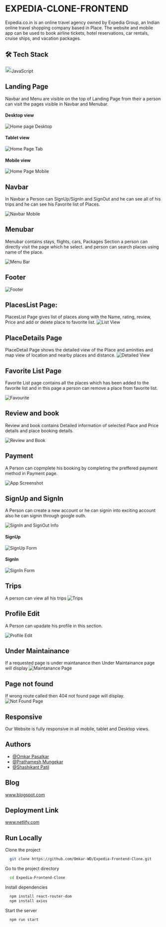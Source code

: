 
# EXPEDIA-CLONE-FRONTEND

Expedia.co.in is an online travel agency owned by Expedia Group, an Indian online travel shopping company based in Place. The website and mobile app can be used to book airline tickets, hotel reservations, car rentals, cruise ships, and vacation packages.

## 🛠 Tech Stack

<img src="https://cdn-icons-png.flaticon.com/512/226/226269.png" width=20/>JavaScript
<!-- Javascript, HTML, CSS, NodeJS, ExpressJS, ReactJS, redux, Chakra UI. -->

## Landing Page
Navbar and Menu are visible on the top of Landing Page from their a person can visit the pages visible in Navbar and Menubar.

#### Desktop view
![Home page Desktop](https://user-images.githubusercontent.com/96103433/161424736-3c96d20a-43c6-4270-8cdf-08d9af52a275.png)


#### Tablet view
![Home Page Tab](https://user-images.githubusercontent.com/96103433/161424767-32cb5ae5-2e86-4e56-921f-082d39ca0c44.png)


<!-- <p align="center"> 
  <a href="https://github.com/ryo-ma/github-profile-trophy">
    <img src="https://github-profile-trophy.vercel.app/?username=OMKAR-WD&row=2&column=3&margin-w=15&margin-h=15&theme=nord"/>
  </a>
</p> -->

 #### Mobile view
![Home Page Mobile](https://user-images.githubusercontent.com/96103433/161424809-c45636b8-6c29-412b-867a-b7c831f76bf4.png)



## Navbar
In Navbar a Person can SignUp/SignIn and SignOut and he can see all of his trips and he can see his Favorite list of Places.

![Navbar Mobile](https://user-images.githubusercontent.com/96103433/161424845-4a8536a8-611d-4edb-8c4f-8f9ecd13c48c.PNG)

## Menubar
Menubar contains stays, flights, cars, Packages Section a person can directly visit the page which he select. and person can search places using name of the place.

![Menu Bar](https://user-images.githubusercontent.com/96103433/161424859-4aa5b7b8-8b62-4e2e-a09d-b27db7d1559b.PNG)


## Footer
![Footer](https://user-images.githubusercontent.com/96103433/161424865-08b421f2-76ee-4064-9e9e-d79c2efbd6d1.PNG)



## PlacesList Page:

PlacesList Page gives list of places along with the Name, rating, review, Price and add or delete place to favorite list.
![List View](https://user-images.githubusercontent.com/96103433/161424888-b3fd9c73-1a4a-4fdd-9920-cb8dfc66ed91.PNG)


## PlaceDetails Page
PlaceDetail Page shows the detailed view of the Place and aminities and map view of location and nearby places and distance. 
![Detailed View](https://user-images.githubusercontent.com/96103433/161424901-00ae13c0-1639-41b8-b03c-f9c70b84288e.PNG)



## Favorite List Page

Favorite List page contains all the places which has been added to the favorite list and in this page a person can remove a place from favorite list.

![Favourite](https://user-images.githubusercontent.com/96103433/161424914-c8d2a054-e045-4368-854a-20157852a089.PNG)


## Review and book

Review and book contains Detailed information of selected Place and Price details and place booking details.

![Review and Book](https://user-images.githubusercontent.com/96103433/161424922-b2140d6d-c677-411b-bbce-00d20a1a836a.PNG)


## Payment
A Person can copmplete his booking by completing the preffered payment method in Payment page.

![App Screenshot](https://via.placeholder.com/468x300?text=App+Screenshot+Here)

## SignUp and SignIn

A Person can create a new account or he can signin into exciting account also he can signin through google outh.

![SignIn and SignOut Info](https://user-images.githubusercontent.com/96103433/161424940-35fa06ef-3edc-4414-8621-89532f7fb71b.PNG)


#### SignUp
![SignUp Form](https://user-images.githubusercontent.com/96103433/161424944-ce398ec8-dc30-496c-a575-1774733e7cbc.PNG)


#### SignIn
![SignIn Form](https://user-images.githubusercontent.com/96103433/161424949-6750f605-9a1a-474e-bb67-60e582704f99.PNG)



## Trips

A person can view all his trips
![Trips](https://user-images.githubusercontent.com/96103433/161424960-7f7925e7-521e-4a41-87b1-00edb233312b.PNG)


## Profile Edit

A Person can upadate his profile in this section.

![Profile Edit](https://user-images.githubusercontent.com/96103433/161424972-463a60fb-a709-4c56-b8cb-78c617a88dcf.PNG)


## Under Maintainance

If a requested page is under maintanance then Under Maintainance page will display
![Maintanance Page](https://user-images.githubusercontent.com/96103433/161424985-f242eab2-2b32-45f6-af05-c631bd7454e4.PNG)


## Page not found

If wrong route called then 404 not found page will display. 
![Not Found Page](https://user-images.githubusercontent.com/96103433/161425093-70e2c38a-d257-4186-b755-a29cb0fdfdf1.PNG)


## Responsive

Our Website is fully responsive in all mobile, tablet and Desktop views.
## Authors

- [@Omkar Pasalkar](https://github.com/Omkar-WD)
- [@Prathamesh Mungekar](https://github.com/prathamsm7)
- [@Shashikant Patil](https://github.com/shashi530)

## Blog

www.blogspot.com
## Deployment Link

www.netlify.com
## Run Locally

Clone the project

```bash
  git clone https://github.com/Omkar-WD/Expedia-Frontend-Clone.git
```

Go to the project directory

```bash
  cd Expedia-Frontend-Clone
```

Install dependencies

```bash
  npm install react-router-dom
  npm install axios
```

Start the server

```bash
  npm run start
```

